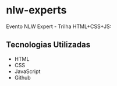 # nlw-experts
Evento NLW Expert - Trilha HTML+CSS+JS:

## Tecnologias Utilizadas

- HTML
- CSS
- JavaScript
- Github